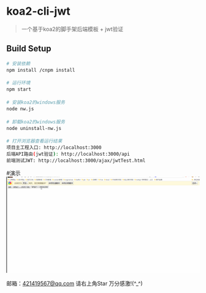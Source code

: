 # koa2-cli-jwt

> 一个基于koa2的脚手架后端模板  + jwt验证

## Build Setup

``` bash
# 安装依赖
npm install /cnpm install

# 运行环境
npm start

# 安装koa2的windows服务
node nw.js

# 卸载koa2的windows服务
node uninstall-nw.js

# 打开浏览器查看运行结果
项目主工程入口: http://localhost:3000
后端API路由(jwt验证): http://localhost:3000/api
前端测试JWT: http://localhost:3000/ajax/jwtTest.html
```
#演示
![Image text](https://github.com/ShareQiu1994/img-folder/blob/master/dev2.gif)<br/>

邮箱：421419567@qq.com 请右上角Star 万分感激!(^_^)